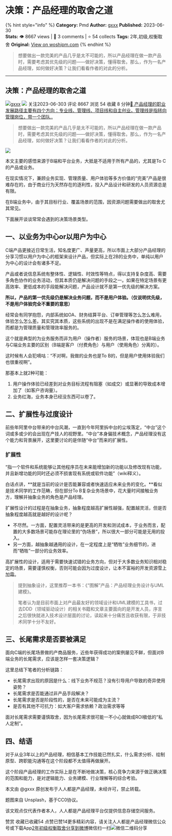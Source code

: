 # 决策：产品经理的取舍之道
{% hint style="info" %}
**Category:** Pmd
**Author:** [gxxx](https://www.woshipm.com/u/172168)
**Published:** 2023-06-30  
**Stats:** 👁️ 8667 views | 💬 3 comments | ⭐ 54 collects
**Tags:** 2年,初级,权衡取舍
**Original:** [View on woshipm.com](https://www.woshipm.com/pmd/5857540.html)
{% endhint %}
> 想要做出一款完美的产品几乎是太不可能的，所以产品经理在做一款产品时，需要考虑其优先级的问题——做好决策，懂得取舍。那么，作为一名产品经理，如何做好决策？让我们看看作者的对此的分析。

---

## 决策：产品经理的取舍之道

[![](https://static.woshipm.com/view/woshipm_api_def_20230306114529_6211.jpeg?imageView2/1/w/72/h/72/q/100)](https://www.woshipm.com/u/172168)[gxxx](https://www.woshipm.com/u/172168) ![](https://static.woshipm.com/tag/1101_1@2x.png) 关注2023-06-303 评论 8667 浏览 54 收藏 8 分钟[🔗 产品经理的职业发展路径主要有四个方向：专业线、管理线、项目线和自主创业。管理线是指转向管理岗位，带一个团队..](https://ke.qidianla.com/courses/90pm)

> 想要做出一款完美的产品几乎是太不可能的，所以产品经理在做一款产品时，需要考虑其优先级的问题——做好决策，懂得取舍。那么，作为一名产品经理，如何做好决策？让我们看看作者的对此的分析。

![](https://image.woshipm.com/2023/04/13/6fefd6cc-d9de-11ed-9d2f-00163e0b5ff3.jpg)

本文主要的感悟来源于B端和平台业务，大抵是不适用于所有产品的，尤其是To C的产品或业务。

在现实情况下，兼顾业务实现、管理质量、用户体验等多方价值的“完美”产品是很难存在的，由于商业行为天然存在的逐利性，投入产品设计和研发的人员资源总是有限。

在B端业务中，由于其目标行业、覆盖场景的范围，因资源问题需要做出的取舍尤其常见。

下面展开谈谈常常会遇到的决策场景类型。

## 一、以业务为中心or以用户为中心

C端产品更接近日常生活，知名度更广、声量更高，所以市面上大部分产品经理的分享习惯以用户为中心的框架来设计产品，但实际上在2B的业务中，单纯以用户为中心的设计会有诸多不足。

产品或者说信息系统有整体性、逻辑性、时效性等特点，得以支持复杂度高、需要多角色协作的业务活动，但其本质仍是解决问题的手段之一。如果在特定场景有更高效率、更低成本的手段能解决问题，产品设计就不是第一优先级的解决方案。

**所以，产品的第一优先级仍是解决业务问题，而不是用户体验。（仅说明优先级，不是用户体验完全不重要的意思）**

经常会有同学抱怨，内部系统如OA、财务结算平台、订单管理等怎么怎么难用，体验怎么怎么差。其实究其本质，这些系统的出现不是在满足操作者的使用体验，而都是为管理质量和管理效率服务的。

这个就是典型的为业务服务而非为用户（操作者）服务的场景，体现也是B端业务与C端业务主要的区别（B端是客户（付费角色）与用户（使用角色）分离的）。

这时候有人会犯嘀咕：“不对啊，我做的业务也是To B的，但是用户使用体验我们也很重视啊”。

那基本上就2种可能：

1.  用户操作体验已经差到对业务目标流程有阻塞（如成交）或显著的导致成本增加了（如客户咨询量）。
2.  业务红海，业务本身已经没东西可以卷了。

## 二、扩展性与过度设计

前些年阿里中台带来的中台风潮，一直到今年阿里拆中台的尘埃落定，“中台”这个词或多或少的会出现在产技人的视野里。“中台”本身偏技术概念，产品经理没有这个能力和背景展开，这里要讨论的是伴随“中台”而来的扩展性。

### 扩展性

“指一个软件和系统能够让其他程序员在未来能增加新的功能以及修改现有功能，并且新增功能的同时还必须不损害现有系统或软件功能”（wiki释义）。

白话点讲，**就是当前的设计是否能兼容或者快速适应未来业务的变化。**看似是技术同学的工作范畴，但在部分To B复杂业务场景中，花大量时间接触业务方，理解并抽象业务的角色是产品经理。

扩展性设计的过程是在抽象业务，抽象程度越高扩展性越强，配置越灵活，但是否抽象程度越高就是越好的设计呢？

*   不尽然。一方面，配置灵活带来的是更高的开发和测试成本，于业务而言，配置的大多数场景可能存在理论里的“伪场景”，所以很大一部分可能是无用的投入。
*   另一方面，越抽象越通用的设计，在一定程度上是“牺牲”业务细节的，进而“牺牲”一部分的业务效率。

高扩展性的设计，适用于需要快速试错的业务方向，但对于大多数业务知识相对稳定的场景，需要谨慎权衡，否则可能会因为过度设计，让本不富裕的开发资源雪上加霜。

> 提到抽象设计，这里推荐一本书：《“图解”产品：产品经理业务设计与UML建模》。
> 
> 笔者认为是目前市面上对产品最友好的领域设计和UML建模的工具书，过去DDD（领域驱动设计）的相关书籍和文章主要面向的是开发人员，序言之后很快就进入技术设计层面的讨论，读起来十分痛苦且收获有限，于非技术同学十分不友好。

## 三、长尾需求是否要被满足

面向C端的长尾场景做的产商品服务，近些年获得成功的案例屡见不鲜，但面对B端业务的长尾需求，应该是怎样一套决策逻辑？

这里总结下笔者的分析链路：

*   长尾需求出现的原因是什么：线下业务不规范？没有引导用户导致的奇异使用姿势？
*   长尾需求是否能通过非产品手段解决？
*   长尾需求是否是阶段性的，是否在未来可能成为主流？
*   是否有其他不可抗力：如大客户需求依赖？政治需求等等

面对长尾需求需要谨慎取舍，因为长尾需求很可能一不小心就做成ROI极低的“私人定制”。

## 四、结语

对于从业3年以上的产品经理，相信基本工作技能已然扎实，什么需求分析、绘制原型、跨职能沟通等在这个阶段都不太值得再做展开。

这个阶段产品经理的工作实际上是在不断地做决策，核心竞争力来源于做正确决策的范围和能力，是对逻辑能力、业务建模、行业理解等的综合考验。

本文由 @gxxx 原创发布于人人都是产品经理，未经许可，禁止转载。

题图来自 Unsplash，基于CC0协议。

该文观点仅代表作者本人，人人都是产品经理平台仅提供信息存储空间服务。

赞赏 收藏已收藏54 点赞已赞14更多精彩内容，请关注人人都是产品经理微信公众号或下载App[2年](https://www.woshipm.com/tag/2%e5%b9%b4)[初级](https://www.woshipm.com/tag/%e5%88%9d%e7%ba%a7)[权衡取舍](https://www.woshipm.com/tag/%e6%9d%83%e8%a1%a1%e5%8f%96%e8%88%8d)[分享到微博](https://service.weibo.com/share/share.php?appkey=2775287854&title=决策：产品经理的取舍之道&url=https://www.woshipm.com/pmd/5857540.html&pic=https://image.woshipm.com/2023/04/13/6fefd6cc-d9de-11ed-9d2f-00163e0b5ff3.jpg)微信扫一扫![微信二维码](https://api.pwmqr.com/qrcode/create/?url=https://www.woshipm.com/pmd/5857540.html)分享